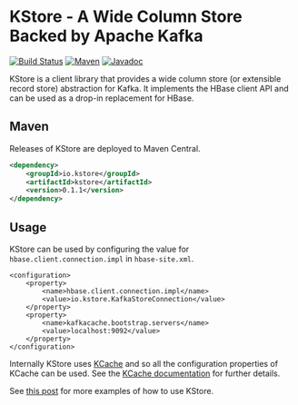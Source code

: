 # KStore - A Wide Column Store Backed by Apache Kafka

[![Build Status][travis-shield]][travis-link]
[![Maven][maven-shield]][maven-link]
[![Javadoc][javadoc-shield]][javadoc-link]

[travis-shield]: https://travis-ci.org/rayokota/kstore.svg?branch=master
[travis-link]: https://travis-ci.org/rayokota/kstore
[maven-shield]: https://img.shields.io/maven-central/v/io.kstore/kstore.svg
[maven-link]: https://search.maven.org/#search%7Cga%7C1%7Cio.kstore
[javadoc-shield]: https://javadoc.io/badge/io.kstore/kstore.svg?color=blue
[javadoc-link]: https://javadoc.io/doc/io.kstore/kstore

KStore is a client library that provides a wide column store (or extensible record store) abstraction for Kafka.  It implements the HBase client API and can be used as a drop-in replacement for HBase.

## Maven

Releases of KStore are deployed to Maven Central.

```xml
<dependency>
    <groupId>io.kstore</groupId>
    <artifactId>kstore</artifactId>
    <version>0.1.1</version>
</dependency>
```

## Usage

KStore can be used by configuring the value for `hbase.client.connection.impl` in `hbase-site.xml`. 

```
<configuration>
    <property>
        <name>hbase.client.connection.impl</name>
        <value>io.kstore.KafkaStoreConnection</value>
    </property>
    <property>
        <name>kafkacache.bootstrap.servers</name>
        <value>localhost:9092</value>
    </property>
</configuration>
```

Internally KStore uses [KCache](https://github.com/rayokota/kcache) and so all the configuration properties of KCache can be used.  See the [KCache documentation](https://github.com/rayokota/kcache#basic-configuration) for further details.


See [this post](https://yokota.blog/2020/01/13/building-a-graph-database-using-kafka/) for more examples of how to use KStore.
